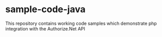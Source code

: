 # sample-code-java
This repository contains working code samples which demonstrate php integration with the Authorize.Net API
